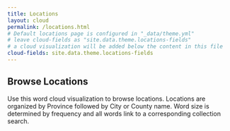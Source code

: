 ```yaml
---
title: Locations
layout: cloud
permalink: /locations.html
# Default locations page is configured in "_data/theme.yml"
# leave cloud-fields as "site.data.theme.locations-fields"
# a cloud visualization will be added below the content in this file
cloud-fields: site.data.theme.locations-fields
---
```


## Browse Locations

Use this word cloud visualization to browse locations.
Locations are organized by Province followed by City or County name.
Word size is determined by frequency and all words link to a corresponding collection search.
